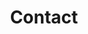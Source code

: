 ---
title: "Contact"

contact:
  title: "Contactez-nous"
  subtitle: "Une petite question?"

formulaire:
  title: "Ecrivez"
  subtitle: "À la Pampa"

adresse: 
  title: "Notre adresse"  
  line1: "BRASSERIE ARTISANALE BAR BOUTIQUE"
  line2: "CANAL DU DEMI"
  line3: "2 avenue Joseph Lazare"
  line4: "34 500 Béziers, France"
  link:
    text: "Voir sur la carte"
    url: "https://g.page/lagorgefraiche?share"

telephone:
  title: "Nous joindre"
  subtitle: "Par téléphone au"
  numero: "04 67 37 06 97"  
  email:
    text: "Ou par mail à"
    url: "contact@pampahardseltzer.com"
    
draft: false
---